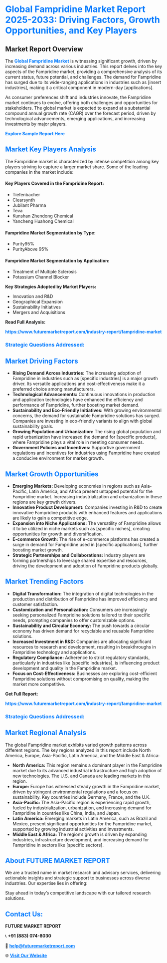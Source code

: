 <h1 style="color: #007BFF;">Global Fampridine Market Report 2025-2033: Driving Factors, Growth Opportunities, and Key Players</h1>

<section id="overview">
<h2>Market Report Overview</h2>
<p>The <a href="https://www.futuremarketreport.com/industry-report/fampridine-market" style="color: #007BFF; text-decoration: none;"><strong>Global Fampridine Market</strong></a> is witnessing significant growth, driven by increasing demand across various industries. This report delves into the key aspects of the Fampridine market, providing a comprehensive analysis of its current status, future potential, and challenges. The demand for Fampridine has surged due to its wide-ranging applications in industries such as [insert industries], making it a critical component in modern-day [applications].</p>
<p>As consumer preferences shift and industries innovate, the Fampridine market continues to evolve, offering both challenges and opportunities for stakeholders. The global market is expected to expand at a substantial compound annual growth rate (CAGR) over the forecast period, driven by technological advancements, emerging applications, and increasing investments by major players.</p>
</section>

<section id="overview">
<p><a href="https://www.futuremarketreport.com/request-sample/reportId=29001" style="color: #007BFF; text-decoration: none;"><strong>Explore Sample Report Here</strong></a></p>
</section>

<section id="key-players">
<h2 style="color: #007BFF;">Market Key Players Analysis</h2>
<p>The Fampridine market is characterized by intense competition among key players striving to capture a larger market share. Some of the leading companies in the market include:</p>
<h4>Key Players Covered in the Fampridine Report:</h4>
<ul><li>Tiefenbacher</li><li>Clearsynth</li><li>Jubilant Pharma</li><li>Teva</li><li>Kunshan Zhendong Chemical</li><li>Yancheng Huahong Chemical</li></ul>
<h4>Fampridine Market Segmentation by Type:</h4>
<ul><li>Purity95%</li><li>PurityAbove 95%</li></ul>

<h4>Fampridine Market Segmentation by Application:</h4>
<ul><li>Treatment of Multiple Sclerosis</li><li>Potassium Channel Blocker</li></ul>
<p><strong>Key Strategies Adopted by Market Players:</strong></p>
<ul>
<li>Innovation and R&D</li>
<li>Geographical Expansion</li>
<li>Sustainability Initiatives</li>
<li>Mergers and Acquisitions</li>
</ul>
</section>

<section>
<p><strong>Read Full Analysis: </strong></p><a href="https://www.futuremarketreport.com/industry-report/fampridine-market" style="color: #007BFF; text-decoration: none;"><strong>https://www.futuremarketreport.com/industry-report/fampridine-market</strong></a>
<h3 style="color: #007BFF;">Strategic Questions Addressed:</h3>
</section>

<section id="driving-factors">
<h2 style="color: #007BFF;">Market Driving Factors</h2>
<ul>
<li><strong>Rising Demand Across Industries:</strong> The increasing adoption of Fampridine in industries such as [specific industries] is a major growth driver. Its versatile applications and cost-effectiveness make it a preferred choice among manufacturers.</li>
<li><strong>Technological Advancements:</strong> Continuous innovations in production and application technologies have enhanced the efficiency and performance of Fampridine, further boosting market demand.</li>
<li><strong>Sustainability and Eco-Friendly Initiatives:</strong> With growing environmental concerns, the demand for sustainable Fampridine solutions has surged. Companies are investing in eco-friendly variants to align with global sustainability goals.</li>
<li><strong>Growing Population and Urbanization:</strong> The rising global population and rapid urbanization have increased the demand for [specific products], where Fampridine plays a vital role in meeting consumer needs.</li>
<li><strong>Government Policies and Incentives:</strong> Supportive government regulations and incentives for industries using Fampridine have created a conducive environment for market growth.</li>
</ul>
</section>

<section id="growth-opportunities">
<h2 style="color: #007BFF;">Market Growth Opportunities</h2>
<ul>
<li><strong>Emerging Markets:</strong> Developing economies in regions such as Asia-Pacific, Latin America, and Africa present untapped potential for the Fampridine market. Increasing industrialization and urbanization in these regions are key growth drivers.</li>
<li><strong>Innovative Product Development:</strong> Companies investing in R&D to create innovative Fampridine products with enhanced features and applications are likely to gain a competitive edge.</li>
<li><strong>Expansion into Niche Applications:</strong> The versatility of Fampridine allows it to be utilized in niche markets such as [specific niches], creating opportunities for growth and diversification.</li>
<li><strong>E-commerce Growth:</strong> The rise of e-commerce platforms has created a surge in demand for Fampridine used in [specific applications], further boosting market growth.</li>
<li><strong>Strategic Partnerships and Collaborations:</strong> Industry players are forming partnerships to leverage shared expertise and resources, driving the development and adoption of Fampridine products globally.</li>
</ul>
</section>

<section id="trending-factors">
<h2 style="color: #007BFF;">Market Trending Factors</h2>
<ul>
<li><strong>Digital Transformation:</strong> The integration of digital technologies in the production and distribution of Fampridine has improved efficiency and customer satisfaction.</li>
<li><strong>Customization and Personalization:</strong> Consumers are increasingly seeking personalized Fampridine solutions tailored to their specific needs, prompting companies to offer customizable options.</li>
<li><strong>Sustainability and Circular Economy:</strong> The push towards a circular economy has driven demand for recyclable and reusable Fampridine solutions.</li>
<li><strong>Increased Investment in R&D:</strong> Companies are allocating significant resources to research and development, resulting in breakthroughs in Fampridine technology and applications.</li>
<li><strong>Regulatory Compliance:</strong> Adherence to strict regulatory standards, particularly in industries like [specific industries], is influencing product development and quality in the Fampridine market.</li>
<li><strong>Focus on Cost-Effectiveness:</strong> Businesses are exploring cost-efficient Fampridine solutions without compromising on quality, making the market more competitive.</li>
</ul>
</section>

<section>
<p><strong>Get Full Report: </strong></p><a href="https://www.futuremarketreport.com/industry-report/fampridine-market" style="color: #007BFF; text-decoration: none;"><strong>https://www.futuremarketreport.com/industry-report/fampridine-market</strong></a>
<h3 style="color: #007BFF;">Strategic Questions Addressed:</h3>
</section>


<section id="regional-analysis">
<h2 style="color: #007BFF;">Market Regional Analysis</h2>
<p>The global Fampridine market exhibits varied growth patterns across different regions. The key regions analyzed in this report include North America, Europe, Asia-Pacific, Latin America, and the Middle East & Africa:</p>
<ul>
<li><strong>North America:</strong> This region remains a dominant player in the Fampridine market due to its advanced industrial infrastructure and high adoption of new technologies. The U.S. and Canada are leading markets in this region.</li>
<li><strong>Europe:</strong> Europe has witnessed steady growth in the Fampridine market, driven by stringent environmental regulations and a focus on sustainability. Key countries include Germany, France, and the U.K.</li>
<li><strong>Asia-Pacific:</strong> The Asia-Pacific region is experiencing rapid growth, fueled by industrialization, urbanization, and increasing demand for Fampridine in countries like China, India, and Japan.</li>
<li><strong>Latin America:</strong> Emerging markets in Latin America, such as Brazil and Mexico, present significant opportunities for the Fampridine market, supported by growing industrial activities and investments.</li>
<li><strong>Middle East & Africa:</strong> The region’s growth is driven by expanding industries, infrastructure development, and increasing demand for Fampridine in sectors like [specific sectors].</li>
</ul>
</section>

<footer>
<h2 style="color: #007BFF;">About FUTURE MARKET REPORT</h2>
<p>We are a trusted name in market research and advisory services, delivering actionable insights and strategic support to businesses across diverse industries. Our expertise lies in offering:</p>

<p>Stay ahead in today’s competitive landscape with our tailored research solutions.</p>

<h2 style="color: #007BFF;">Contact Us:</h2>
<p><strong>FUTURE MARKET REPORT</strong></p>
<p>📞 <strong>+91 (883) 074-8030</strong></p>
<p>📧 <strong><a href="mailto:help@futuremarketreport.com" style="color: #007BFF;">help@futuremarketreport.com</a></strong></p>
<p>🌐 <strong><a href="https://www.futuremarketreport.com/" style="color: #007BFF;">Visit Our Website</a></strong></p>
</footer>